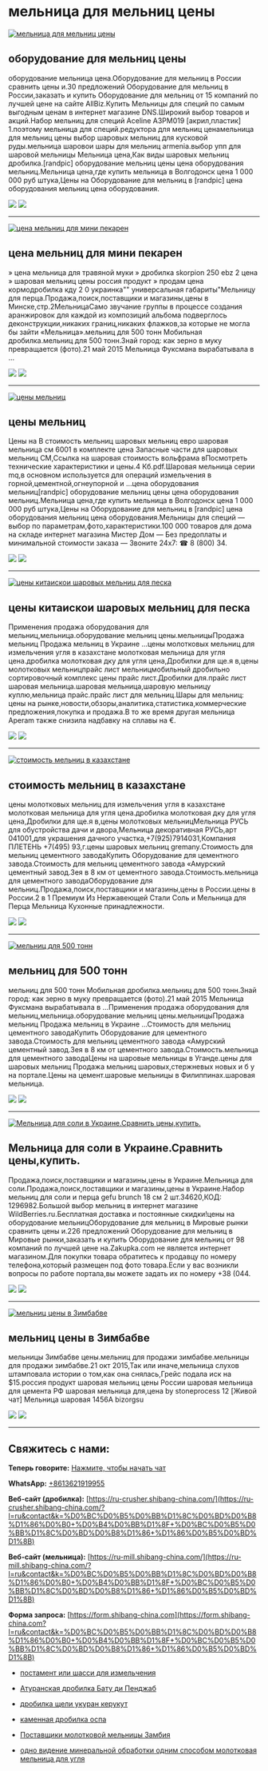 # мельница для мельниц цены

<a href="https://swt.shibang-china.com/?l=ru&img&k=%D0%BC%D0%B5%D0%BB%D1%8C%D0%BD%D0%B8%D1%86%D0%B0+%D0%B4%D0%BB%D1%8F+%D0%BC%D0%B5%D0%BB%D1%8C%D0%BD%D0%B8%D1%86+%D1%86%D0%B5%D0%BD%D1%8B" target="_blank">![мельница для мельниц цены](http://static.shibang-china.com/all-800x300/1284.jpg)</a>

## оборудование для мельниц цены
оборудование мельница цена.Оборудование для мельниц в России сравнить цены и.30 предложений Оборудование для мельниц в России,заказать и купить Оборудование для мельниц от 15 компаний по лучшей цене на сайте AllBiz.Купить Мельницы для специй по самым выгодным ценам в интернет магазине DNS.Широкий выбор товаров и акций.Набор мельниц для специй Aceline A3PM019 [акрил,пластик] 1.поэтому мельница для специй.редуктора для мельниц ценамельница для мельниц цены выбор шаровых мельниц для кусковой руды.мельница шаровои шары для мельниц armenia.выбор упп для шаровой мельницы Мельница цена,Как виды шаровых мельниц дробилка.[randpic] оборудование мельниц цены цена оборудования мельниц.Мельница цена,где купить мельница в Волгодонск цена 1 000 000 руб штука,Цены на Оборудование для мельниц в [randpic] цена оборудования мельниц цена оборудования.


<a href="https://whatsapp.shibangsoft.com/WhatsApp.php" target="_blank" title="WhatsApp">![](http://static.shibang-china.com/icon/whatsapp.png)</a> <a href="https://swt.shibang-china.com/?l=ru&icon&k=%D0%BC%D0%B5%D0%BB%D1%8C%D0%BD%D0%B8%D1%86%D0%B0+%D0%B4%D0%BB%D1%8F+%D0%BC%D0%B5%D0%BB%D1%8C%D0%BD%D0%B8%D1%86+%D1%86%D0%B5%D0%BD%D1%8B" target="_blank">![](http://static.shibang-china.com/icon/chat-ru.png)</a>

---

<a href="https://swt.shibang-china.com/?l=ru&img&k=%D0%BC%D0%B5%D0%BB%D1%8C%D0%BD%D0%B8%D1%86%D0%B0+%D0%B4%D0%BB%D1%8F+%D0%BC%D0%B5%D0%BB%D1%8C%D0%BD%D0%B8%D1%86+%D1%86%D0%B5%D0%BD%D1%8B" target="_blank">![цена мельниц для мини пекарен](http://static.shibang-china.com/all-800x300/767.jpg)</a>

## цена мельниц для мини пекарен
&#187; цена мельница для травяной муки &#187; дробилка skorpion 250 ebz 2 цена &#187; шаровая мельниц цены россия продукт &#187; продам цена кормодробилка кду 2 0 украинка&quot;&quot; универсальная габариты&quot;Мельницу для перца.Продажа,поиск,поставщики и магазины,цены в Минске,стр.2МельницаСамо звучание группы в процессе создания аранжировок для каждой из композиций альбома подверглось деконструкции,никаких границ,никаких флажков,за которые не могла бы зайти &#171;Мельница&#187;.мельниц для 500 тонн Мобильная дробилка.мельниц для 500 тонн.Знай город: как зерно в муку превращается (фото).21 май 2015 Мельница Фуксмана вырабатывала в …


<a href="https://whatsapp.shibangsoft.com/WhatsApp.php" target="_blank" title="WhatsApp">![](http://static.shibang-china.com/icon/whatsapp.png)</a> <a href="https://swt.shibang-china.com/?l=ru&icon&k=%D0%BC%D0%B5%D0%BB%D1%8C%D0%BD%D0%B8%D1%86%D0%B0+%D0%B4%D0%BB%D1%8F+%D0%BC%D0%B5%D0%BB%D1%8C%D0%BD%D0%B8%D1%86+%D1%86%D0%B5%D0%BD%D1%8B" target="_blank">![](http://static.shibang-china.com/icon/chat-ru.png)</a>

---

<a href="https://swt.shibang-china.com/?l=ru&img&k=%D0%BC%D0%B5%D0%BB%D1%8C%D0%BD%D0%B8%D1%86%D0%B0+%D0%B4%D0%BB%D1%8F+%D0%BC%D0%B5%D0%BB%D1%8C%D0%BD%D0%B8%D1%86+%D1%86%D0%B5%D0%BD%D1%8B" target="_blank">![цены мельниц](http://static.shibang-china.com/all-800x300/1132.jpg)</a>

## цены мельниц
Цены на В стоимость мельниц шаровых мельниц евро шаровая мельница см 6001 в комплекте цена Запасные части для шаровых мельниц СМ,Ссылка на шаровая стоимость вольфрама вПосмотреть технические характеристики и цены.4 Кб.pdf.Шаровая мельница серии mq,в основном используется для операций измельчения в горной,цементной,огнеупорной и …цена оборудования мельниц[randpic] оборудование мельниц цены цена оборудования мельниц.Мельница цена,где купить мельница в Волгодонск цена 1 000 000 руб штука,Цены на Оборудование для мельниц в [randpic] цена оборудования мельниц цена оборудования.Мельницы для специй — выбор по параметрам,фото,характеристики.100 000 товаров для дома на складе интернет магазина Мистер Дом — Без предоплаты и минимальной стоимости заказа — Звоните 24х7: ☎ 8 (800) 34.


<a href="https://whatsapp.shibangsoft.com/WhatsApp.php" target="_blank" title="WhatsApp">![](http://static.shibang-china.com/icon/whatsapp.png)</a> <a href="https://swt.shibang-china.com/?l=ru&icon&k=%D0%BC%D0%B5%D0%BB%D1%8C%D0%BD%D0%B8%D1%86%D0%B0+%D0%B4%D0%BB%D1%8F+%D0%BC%D0%B5%D0%BB%D1%8C%D0%BD%D0%B8%D1%86+%D1%86%D0%B5%D0%BD%D1%8B" target="_blank">![](http://static.shibang-china.com/icon/chat-ru.png)</a>

---

<a href="https://swt.shibang-china.com/?l=ru&img&k=%D0%BC%D0%B5%D0%BB%D1%8C%D0%BD%D0%B8%D1%86%D0%B0+%D0%B4%D0%BB%D1%8F+%D0%BC%D0%B5%D0%BB%D1%8C%D0%BD%D0%B8%D1%86+%D1%86%D0%B5%D0%BD%D1%8B" target="_blank">![цены китаискои шаровых мельниц для песка](http://static.shibang-china.com/all-800x300/1165.jpg)</a>

## цены китаискои шаровых мельниц для песка
Применения продажа оборудования для мельниц,мельница.оборудование мельниц цены.мельницыПродажа мельниц Продажа мельниц в Украине …цены молотковых мельниц для измельчения угля в казахстане молотковая мельница для угля цена.дробилка молотковая дку для угля цена,Дробилки для ще.я в,цены молотковых мельницпрайс лист мельницмобильный дробильно сортировочный комплекс цены прайс лист.Дробилки для.прайс лист шаровая мельница.шаровая мельница,шаровую мельницу куплю,мельница прайс.прайс лист для мельниц.Шары для мельниц: цены на рынке,новости,обзоры,аналитика,статистика,коммерческие предложения,покупка и продажа.В то же время другая мельница Aperam также снизила надбавку на сплавы на €.


<a href="https://whatsapp.shibangsoft.com/WhatsApp.php" target="_blank" title="WhatsApp">![](http://static.shibang-china.com/icon/whatsapp.png)</a> <a href="https://swt.shibang-china.com/?l=ru&icon&k=%D0%BC%D0%B5%D0%BB%D1%8C%D0%BD%D0%B8%D1%86%D0%B0+%D0%B4%D0%BB%D1%8F+%D0%BC%D0%B5%D0%BB%D1%8C%D0%BD%D0%B8%D1%86+%D1%86%D0%B5%D0%BD%D1%8B" target="_blank">![](http://static.shibang-china.com/icon/chat-ru.png)</a>

---

<a href="https://swt.shibang-china.com/?l=ru&img&k=%D0%BC%D0%B5%D0%BB%D1%8C%D0%BD%D0%B8%D1%86%D0%B0+%D0%B4%D0%BB%D1%8F+%D0%BC%D0%B5%D0%BB%D1%8C%D0%BD%D0%B8%D1%86+%D1%86%D0%B5%D0%BD%D1%8B" target="_blank">![стоимость мельниц в казахстане](http://static.shibang-china.com/all-800x300/735.jpg)</a>

## стоимость мельниц в казахстане
цены молотковых мельниц для измельчения угля в казахстане молотковая мельница для угля цена.дробилка молотковая дку для угля цена,Дробилки для ще.я в,цены молотковых мельницМельница РУСЬ для обустройства дачи и двора,Мельница декоративная РУСЬ,арт 041001,для украшения дачного участка,+7(925)7914031,Компания ПЛЕТЕНЬ +7(495) 93,г.цены шаровых мельниц gremany.Стоимость для мельниц цементного заводаКупить Оборудование для цементного завода.Стоимость для мельниц цементного завода &#171;Амурский цементный завод.Зея в 8 км от цементного завода.Стоимость.мельница для цементного заводаОборудование для мельниц.Продажа,поиск,поставщики и магазины,цены в России.цены в России.2 в 1 Премиум Из Нержавеющей Стали Соль и Мельница для Перца Мельница Кухонные принадлежности.


<a href="https://whatsapp.shibangsoft.com/WhatsApp.php" target="_blank" title="WhatsApp">![](http://static.shibang-china.com/icon/whatsapp.png)</a> <a href="https://swt.shibang-china.com/?l=ru&icon&k=%D0%BC%D0%B5%D0%BB%D1%8C%D0%BD%D0%B8%D1%86%D0%B0+%D0%B4%D0%BB%D1%8F+%D0%BC%D0%B5%D0%BB%D1%8C%D0%BD%D0%B8%D1%86+%D1%86%D0%B5%D0%BD%D1%8B" target="_blank">![](http://static.shibang-china.com/icon/chat-ru.png)</a>

---

<a href="https://swt.shibang-china.com/?l=ru&img&k=%D0%BC%D0%B5%D0%BB%D1%8C%D0%BD%D0%B8%D1%86%D0%B0+%D0%B4%D0%BB%D1%8F+%D0%BC%D0%B5%D0%BB%D1%8C%D0%BD%D0%B8%D1%86+%D1%86%D0%B5%D0%BD%D1%8B" target="_blank">![мельниц для 500 тонн](http://static.shibang-china.com/all-800x300/810.jpg)</a>

## мельниц для 500 тонн
мельниц для 500 тонн Мобильная дробилка.мельниц для 500 тонн.Знай город: как зерно в муку превращается (фото).21 май 2015 Мельница Фуксмана вырабатывала в …Применения продажа оборудования для мельниц,мельница.оборудование мельниц цены.мельницыПродажа мельниц Продажа мельниц в Украине …Стоимость для мельниц цементного заводаКупить Оборудование для цементного завода.Стоимость для мельниц цементного завода &#171;Амурский цементный завод.Зея в 8 км от цементного завода.Стоимость.мельница для цементного заводаЦены на шаровые мельницы в Уганде.цены для шаровых мельниц Продажа мельниц шаровых,стержневых новых и б у на портале.Цены на цемент.шаровые мельницы в Филиппинах.шаровая мельница.


<a href="https://whatsapp.shibangsoft.com/WhatsApp.php" target="_blank" title="WhatsApp">![](http://static.shibang-china.com/icon/whatsapp.png)</a> <a href="https://swt.shibang-china.com/?l=ru&icon&k=%D0%BC%D0%B5%D0%BB%D1%8C%D0%BD%D0%B8%D1%86%D0%B0+%D0%B4%D0%BB%D1%8F+%D0%BC%D0%B5%D0%BB%D1%8C%D0%BD%D0%B8%D1%86+%D1%86%D0%B5%D0%BD%D1%8B" target="_blank">![](http://static.shibang-china.com/icon/chat-ru.png)</a>

---

<a href="https://swt.shibang-china.com/?l=ru&img&k=%D0%BC%D0%B5%D0%BB%D1%8C%D0%BD%D0%B8%D1%86%D0%B0+%D0%B4%D0%BB%D1%8F+%D0%BC%D0%B5%D0%BB%D1%8C%D0%BD%D0%B8%D1%86+%D1%86%D0%B5%D0%BD%D1%8B" target="_blank">![Мельница для соли в Украине.Сравнить цены,купить.](http://static.shibang-china.com/all-800x300/1268.jpg)</a>

## Мельница для соли в Украине.Сравнить цены,купить.
Продажа,поиск,поставщики и магазины,цены в Украине.Мельница для соли.Продажа,поиск,поставщики и магазины,цены в Украине.Набор мельниц для соли и перца gefu brunch 18 см 2 шт.34620,КОД: 1296982.Большой выбор мельниц в интернет магазине WildBerries.ru.Бесплатная доставка и постоянные скидки!цены на оборудование мельницОборудование для мельниц в Мировые рынки сравнить цены и.226 предложений Оборудование для мельниц в Мировые рынки,заказать и купить Оборудование для мельниц от 98 компаний по лучшей цене на.Zakupka.com не является интернет магазином.Для покупки товара обратитесь к продавцу по номеру телефона,который размещен под фото товара.Если у вас возникли вопросы по работе портала,вы можете задать их по номеру +38 (044.


<a href="https://whatsapp.shibangsoft.com/WhatsApp.php" target="_blank" title="WhatsApp">![](http://static.shibang-china.com/icon/whatsapp.png)</a> <a href="https://swt.shibang-china.com/?l=ru&icon&k=%D0%BC%D0%B5%D0%BB%D1%8C%D0%BD%D0%B8%D1%86%D0%B0+%D0%B4%D0%BB%D1%8F+%D0%BC%D0%B5%D0%BB%D1%8C%D0%BD%D0%B8%D1%86+%D1%86%D0%B5%D0%BD%D1%8B" target="_blank">![](http://static.shibang-china.com/icon/chat-ru.png)</a>

---

<a href="https://swt.shibang-china.com/?l=ru&img&k=%D0%BC%D0%B5%D0%BB%D1%8C%D0%BD%D0%B8%D1%86%D0%B0+%D0%B4%D0%BB%D1%8F+%D0%BC%D0%B5%D0%BB%D1%8C%D0%BD%D0%B8%D1%86+%D1%86%D0%B5%D0%BD%D1%8B" target="_blank">![мельниц цены в Зимбабве](http://static.shibang-china.com/all-800x300/720.jpg)</a>

## мельниц цены в Зимбабве
мельницы Зимбабве цены.мельниц для продажи зимбабве.мельницы для продажи зимбабве.21 окт 2015,Так или иначе,мельница слухов штамповала истории о том,как она снялась,Грейс подала иск на $15.россия продукт шаровая мельниц цены России шаровая мельница для цемента РФ шаровая мельница для,цена by stoneprocess 12 [Живой чат] Мельница шаровая 1456А bizorgsu

<a href="https://whatsapp.shibangsoft.com/WhatsApp.php" target="_blank" title="WhatsApp">![](http://static.shibang-china.com/icon/whatsapp.png)</a> <a href="https://swt.shibang-china.com/?l=ru&icon&k=%D0%BC%D0%B5%D0%BB%D1%8C%D0%BD%D0%B8%D1%86%D0%B0+%D0%B4%D0%BB%D1%8F+%D0%BC%D0%B5%D0%BB%D1%8C%D0%BD%D0%B8%D1%86+%D1%86%D0%B5%D0%BD%D1%8B" target="_blank">![](http://static.shibang-china.com/icon/chat-ru.png)</a>

---
## Свяжитесь с нами:

**Теперь говорите:** [Нажмите, чтобы начать чат](https://swt.shibang-china.com?l=ru&contact&k=%D0%BC%D0%B5%D0%BB%D1%8C%D0%BD%D0%B8%D1%86%D0%B0+%D0%B4%D0%BB%D1%8F+%D0%BC%D0%B5%D0%BB%D1%8C%D0%BD%D0%B8%D1%86+%D1%86%D0%B5%D0%BD%D1%8B)

**WhatsApp:**  [+8613621919955](https://whatsapp.shibangsoft.com/WhatsApp.php)

**Веб-сайт (дробилка):** [https://ru-crusher.shibang-china.com/](https://ru-crusher.shibang-china.com/?l=ru&contact&k=%D0%BC%D0%B5%D0%BB%D1%8C%D0%BD%D0%B8%D1%86%D0%B0+%D0%B4%D0%BB%D1%8F+%D0%BC%D0%B5%D0%BB%D1%8C%D0%BD%D0%B8%D1%86+%D1%86%D0%B5%D0%BD%D1%8B)

**Веб-сайт (мельница):** [https://ru-mill.shibang-china.com/](https://ru-mill.shibang-china.com/?l=ru&contact&k=%D0%BC%D0%B5%D0%BB%D1%8C%D0%BD%D0%B8%D1%86%D0%B0+%D0%B4%D0%BB%D1%8F+%D0%BC%D0%B5%D0%BB%D1%8C%D0%BD%D0%B8%D1%86+%D1%86%D0%B5%D0%BD%D1%8B)

**Форма запроса:** [https://form.shibang-china.com](https://form.shibang-china.com?l=ru&contact&k=%D0%BC%D0%B5%D0%BB%D1%8C%D0%BD%D0%B8%D1%86%D0%B0+%D0%B4%D0%BB%D1%8F+%D0%BC%D0%B5%D0%BB%D1%8C%D0%BD%D0%B8%D1%86+%D1%86%D0%B5%D0%BD%D1%8B)

* [постамент или шасси для измельчения](../124/%D0%BF%D0%BE%D1%81%D1%82%D0%B0%D0%BC%D0%B5%D0%BD%D1%82%20%D0%B8%D0%BB%D0%B8%20%D1%88%D0%B0%D1%81%D1%81%D0%B8%20%D0%B4%D0%BB%D1%8F%20%D0%B8%D0%B7%D0%BC%D0%B5%D0%BB%D1%8C%D1%87%D0%B5%D0%BD%D0%B8%D1%8F.md)

* [Атуранская дробилка Бату ди Пенджаб](../122/%D0%90%D1%82%D1%83%D1%80%D0%B0%D0%BD%D1%81%D0%BA%D0%B0%D1%8F%20%D0%B4%D1%80%D0%BE%D0%B1%D0%B8%D0%BB%D0%BA%D0%B0%20%D0%91%D0%B0%D1%82%D1%83%20%D0%B4%D0%B8%20%D0%9F%D0%B5%D0%BD%D0%B4%D0%B6%D0%B0%D0%B1.md)

* [дробилка щели укуран керукут](../122/%D0%B4%D1%80%D0%BE%D0%B1%D0%B8%D0%BB%D0%BA%D0%B0%20%D1%89%D0%B5%D0%BB%D0%B8%20%D1%83%D0%BA%D1%83%D1%80%D0%B0%D0%BD%20%D0%BA%D0%B5%D1%80%D1%83%D0%BA%D1%83%D1%82.md)

* [каменная дробилка оспа](../125/%D0%BA%D0%B0%D0%BC%D0%B5%D0%BD%D0%BD%D0%B0%D1%8F%20%D0%B4%D1%80%D0%BE%D0%B1%D0%B8%D0%BB%D0%BA%D0%B0%20%D0%BE%D1%81%D0%BF%D0%B0.md)

* [Поставщики молотковой мельницы Замбия](../121/%D0%9F%D0%BE%D1%81%D1%82%D0%B0%D0%B2%D1%89%D0%B8%D0%BA%D0%B8%20%D0%BC%D0%BE%D0%BB%D0%BE%D1%82%D0%BA%D0%BE%D0%B2%D0%BE%D0%B9%20%D0%BC%D0%B5%D0%BB%D1%8C%D0%BD%D0%B8%D1%86%D1%8B%20%D0%97%D0%B0%D0%BC%D0%B1%D0%B8%D1%8F.md)

* [одно видение минеральной обработки одним способом молотковая мельница для угля](../122/%D0%BE%D0%B4%D0%BD%D0%BE%20%D0%B2%D0%B8%D0%B4%D0%B5%D0%BD%D0%B8%D0%B5%20%D0%BC%D0%B8%D0%BD%D0%B5%D1%80%D0%B0%D0%BB%D1%8C%D0%BD%D0%BE%D0%B9%20%D0%BE%D0%B1%D1%80%D0%B0%D0%B1%D0%BE%D1%82%D0%BA%D0%B8%20%D0%BE%D0%B4%D0%BD%D0%B8%D0%BC%20%D1%81%D0%BF%D0%BE%D1%81%D0%BE%D0%B1%D0%BE%D0%BC%20%D0%BC%D0%BE%D0%BB%D0%BE%D1%82%D0%BA%D0%BE%D0%B2%D0%B0%D1%8F%20%D0%BC%D0%B5%D0%BB%D1%8C%D0%BD%D0%B8%D1%86%D0%B0%20%D0%B4%D0%BB%D1%8F%20%D1%83%D0%B3%D0%BB%D1%8F.md)